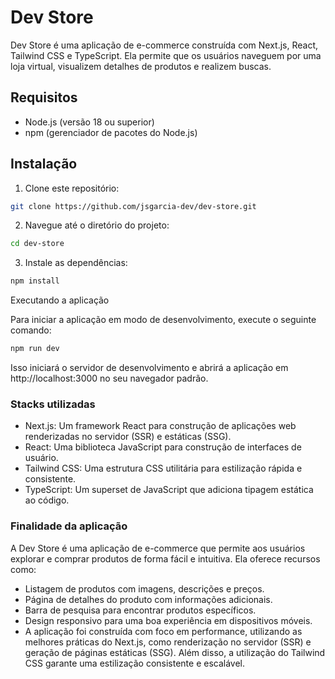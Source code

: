# Dev Store

Dev Store é uma aplicação de e-commerce construída com Next.js, React, Tailwind CSS e TypeScript. Ela permite que os usuários naveguem por uma loja virtual, visualizem detalhes de produtos e realizem buscas.

## Requisitos

- Node.js (versão 18 ou superior)
- npm (gerenciador de pacotes do Node.js)

## Instalação

1. Clone este repositório:
```bash
git clone https://github.com/jsgarcia-dev/dev-store.git
```
2. Navegue até o diretório do projeto:
```bash
cd dev-store
```

3. Instale as dependências:
```bash 
npm install
```
Executando a aplicação

Para iniciar a aplicação em modo de desenvolvimento, execute o seguinte comando:
```bash 
npm run dev
```
Isso iniciará o servidor de desenvolvimento e abrirá a aplicação em http://localhost:3000 no seu navegador padrão.

### Stacks utilizadas
- Next.js: Um framework React para construção de aplicações web renderizadas no servidor (SSR) e estáticas (SSG).
- React: Uma biblioteca JavaScript para construção de interfaces de usuário.
- Tailwind CSS: Uma estrutura CSS utilitária para estilização rápida e consistente.
- TypeScript: Um superset de JavaScript que adiciona tipagem estática ao código.

### Finalidade da aplicação
A Dev Store é uma aplicação de e-commerce que permite aos usuários explorar e comprar produtos de forma fácil e intuitiva. Ela oferece recursos como:

- Listagem de produtos com imagens, descrições e preços.
- Página de detalhes do produto com informações adicionais.
- Barra de pesquisa para encontrar produtos específicos.
- Design responsivo para uma boa experiência em dispositivos móveis.
- A aplicação foi construída com foco em performance, utilizando as melhores práticas do Next.js, como renderização no servidor (SSR) e geração de páginas estáticas (SSG). Além disso, a utilização do Tailwind CSS garante uma estilização consistente e escalável.

